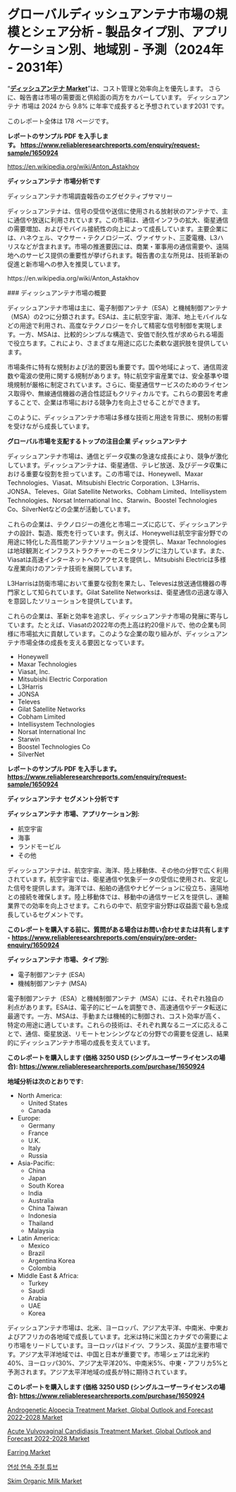 <p><h1>グローバルディッシュアンテナ市場の規模とシェア分析 - 製品タイプ別、アプリケーション別、地域別 - 予測（2024年 - 2031年）</h1></p><p>&ldquo;<strong><a href="https://www.reliableresearchreports.com/dish-antenna-market-r1650924">ディッシュアンテナ Market</a></strong>&rdquo;は、コスト管理と効率向上を優先します。 さらに、報告書は市場の需要面と供給面の両方をカバーしています。 ディッシュアンテナ 市場は 2024 から 9.8% に年率で成長すると予想されています2031 です。</p>
<p>このレポート全体は 178 ページです。</p>
<p><strong>レポートのサンプル PDF を入手します。&nbsp;<a href="https://www.reliableresearchreports.com/enquiry/request-sample/1650924">https://www.reliableresearchreports.com/enquiry/request-sample/1650924</a></strong></p>
<p><a href="https://en.wikipedia.org/wiki/Anton_Astakhov">https://en.wikipedia.org/wiki/Anton_Astakhov</a></p>
<p><strong>ディッシュアンテナ 市場分析です</strong></p>
<p><p>ディッシュアンテナ市場調査報告のエグゼクティブサマリー</p><p>ディッシュアンテナは、信号の受信や送信に使用される放射状のアンテナで、主に通信や放送に利用されています。この市場は、通信インフラの拡大、衛星通信の需要増加、およびモバイル接続性の向上によって成長しています。主要企業には、ハネウェル、マクサー・テクノロジーズ、ヴァイサット、三菱電機、L3ハリスなどが含まれます。市場の推進要因には、商業・軍事用の通信需要や、遠隔地へのサービス提供の重要性が挙げられます。報告書の主な所見は、技術革新の促進と新市場への参入を推奨しています。</p></p>
<p>https://en.wikipedia.org/wiki/Anton_Astakhov</p>
<p><p>### ディッシュアンテナ市場の概要</p><p>ディッシュアンテナ市場は主に、電子制御アンテナ（ESA）と機械制御アンテナ（MSA）の2つに分類されます。ESAは、主に航空宇宙、海洋、地上モバイルなどの用途で利用され、高度なテクノロジーを介して精密な信号制御を実現します。一方、MSAは、比較的シンプルな構造で、安価で耐久性が求められる場面で役立ちます。これにより、さまざまな用途に応じた柔軟な選択肢を提供しています。</p><p>市場条件に特有な規制および法的要因も重要です。国や地域によって、通信周波数や電波の使用に関する規制があります。特に航空宇宙産業では、安全基準や環境規制が厳格に制定されています。さらに、衛星通信サービスのためのライセンス取得や、無線通信機器の適合性認証もクリティカルです。これらの要因を考慮することで、企業は市場における競争力を向上させることができます。</p><p>このように、ディッシュアンテナ市場は多様な技術と用途を背景に、規制の影響を受けながら成長しています。</p></p>
<p><strong>グローバル市場を支配するトップの注目企業 ディッシュアンテナ</strong></p>
<p><p>ディッシュアンテナ市場は、通信とデータ収集の急速な成長により、競争が激化しています。ディッシュアンテナは、衛星通信、テレビ放送、及びデータ収集における重要な役割を担っています。この市場では、Honeywell、Maxar Technologies、Viasat、Mitsubishi Electric Corporation、L3Harris、JONSA、Televes、Gilat Satellite Networks、Cobham Limited、Intellisystem Technologies、Norsat International Inc、Starwin、Boostel Technologies Co、SilverNetなどの企業が活動しています。</p><p>これらの企業は、テクノロジーの進化と市場ニーズに応じて、ディッシュアンテナの設計、製造、販売を行っています。例えば、Honeywellは航空宇宙分野での用途に特化した高性能アンテナソリューションを提供し、Maxar Technologiesは地球観測とインフラストラクチャーのモニタリングに注力しています。また、Viasatは高速インターネットへのアクセスを提供し、Mitsubishi Electricは多様な産業向けのアンテナ技術を展開しています。</p><p>L3Harrisは防衛市場において重要な役割を果たし、Televesは放送通信機器の専門家として知られています。Gilat Satellite Networksは、衛星通信の迅速な導入を意図したソリューションを提供しています。</p><p>これらの企業は、革新と効率を追求し、ディッシュアンテナ市場の発展に寄与しています。たとえば、Viasatの2022年の売上高は約20億ドルで、他の企業も同様に市場拡大に貢献しています。このような企業の取り組みが、ディッシュアンテナ市場全体の成長を支える要因となっています。</p></p>
<p><ul><li>Honeywell</li><li>Maxar Technologies</li><li>Viasat, Inc.</li><li>Mitsubishi Electric Corporation</li><li>L3Harris</li><li>JONSA</li><li>Televes</li><li>Gilat Satellite Networks</li><li>Cobham Limited</li><li>Intellisystem Technologies</li><li>Norsat International Inc</li><li>Starwin</li><li>Boostel Technologies Co</li><li>SilverNet</li></ul></p>
<p><strong>レポートのサンプル PDF を入手します。 <a href="https://www.reliableresearchreports.com/enquiry/request-sample/1650924">https://www.reliableresearchreports.com/enquiry/request-sample/1650924</a></strong></p>
<p><strong>ディッシュアンテナ セグメント分析です</strong></p>
<p><strong>ディッシュアンテナ 市場、アプリケーション別:</strong></p>
<p><ul><li>航空宇宙</li><li>海事</li><li>ランドモービル</li><li>その他</li></ul></p>
<p><p>ディッシュアンテナは、航空宇宙、海洋、陸上移動体、その他の分野で広く利用されています。航空宇宙では、衛星通信や気象データの受信に使用され、安定した信号を提供します。海洋では、船舶の通信やナビゲーションに役立ち、遠隔地との接続を確保します。陸上移動体では、移動中の通信サービスを提供し、運輸業界での効率を向上させます。これらの中で、航空宇宙分野は収益面で最も急成長しているセグメントです。</p></p>
<p><strong>このレポートを購入する前に、質問がある場合はお問い合わせまたは共有します - <a href="https://www.reliableresearchreports.com/enquiry/pre-order-enquiry/1650924">https://www.reliableresearchreports.com/enquiry/pre-order-enquiry/1650924</a></strong></p>
<p><strong>ディッシュアンテナ 市場、タイプ別:</strong></p>
<p><ul><li>電子制御アンテナ (ESA)</li><li>機械制御アンテナ (MSA)</li></ul></p>
<p><p>電子制御アンテナ（ESA）と機械制御アンテナ（MSA）には、それぞれ独自の利点があります。ESAは、電子的にビームを調整でき、高速通信やデータ転送に最適です。一方、MSAは、手動または機械的に制御され、コスト効率が高く、特定の用途に適しています。これらの技術は、それぞれ異なるニーズに応えることで、通信、衛星放送、リモートセンシングなどの分野での需要を促進し、結果的にディッシュアンテナ市場の成長を支えています。</p></p>
<p><strong>このレポートを購入します (価格 3250 USD (シングルユーザーライセンスの場合): <a href="https://www.reliableresearchreports.com/purchase/1650924">https://www.reliableresearchreports.com/purchase/1650924</a></strong></p>
<p><strong>地域分析は次のとおりです:</strong></p>
<p><ul>
    <li>
        North America:
        <ul>
            <li>United States</li>
            <li>Canada</li>
        </ul>
    </li>
    <li>
        Europe:
        <ul>
            <li>Germany</li>
            <li>France</li>
            <li>U.K.</li>
            <li>Italy</li>
            <li>Russia</li>
        </ul>
    </li>
    <li>
        Asia-Pacific:
        <ul>
            <li>China</li>
            <li>Japan</li>
            <li>South Korea</li>
            <li>India</li>
            <li>Australia</li>
            <li>China Taiwan</li>
            <li>Indonesia</li>
            <li>Thailand</li>
            <li>Malaysia</li>
        </ul>
    </li>
    <li>
        Latin America:
        <ul>
            <li>Mexico</li>
            <li>Brazil</li>
            <li>Argentina Korea</li>
            <li>Colombia</li>
        </ul>
    </li>
    <li>
        Middle East & Africa:
        <ul>
            <li>Turkey</li>
            <li>Saudi</li>
            <li>Arabia</li>
            <li>UAE</li>
            <li>Korea</li>
        </ul>
    </li>
    </ul></p>
<p><p>ディッシュアンテナ市場は、北米、ヨーロッパ、アジア太平洋、中南米、中東およびアフリカの各地域で成長しています。北米は特に米国とカナダでの需要により市場をリードしています。ヨーロッパはドイツ、フランス、英国が主要市場です。アジア太平洋地域では、中国と日本が重要です。市場シェアは北米約40%、ヨーロッパ30%、アジア太平洋20%、中南米5%、中東・アフリカ5%と予測されます。アジア太平洋地域の成長が特に期待されています。</p></p>
<p><strong>このレポートを購入します (価格 3250 USD (シングルユーザーライセンスの場合): <a href="https://www.reliableresearchreports.com/purchase/1650924">https://www.reliableresearchreports.com/purchase/1650924</a></strong></p>
<p><p><a href="https://github.com/NarcisoFerry/Market-Research-Report-List-1/blob/main/androgenetic-alopecia-treatment-market-global-outlook-and-forecast-2022-2028-market.md">Androgenetic Alopecia Treatment Market, Global Outlook and Forecast 2022-2028 Market</a></p><p><a href="https://github.com/FosterFahey91/Market-Research-Report-List-1/blob/main/acute-vulvovaginal-candidiasis-treatment-market-global-outlook-and-forecast-2022-2028-market.md">Acute Vulvovaginal Candidiasis Treatment Market, Global Outlook and Forecast 2022-2028 Market</a></p><p><a href="https://www.linkedin.com/pulse/global-earring-market-status-2024-2031-forecast-region-product-p6ktc?trackingId=bJWH9V9bSSeaJf4nZH4%2Bpw%3D%3D">Earring Market</a></p><p><a href="https://medium.com/@trevorkruvalis5678/ductile-continuous-cast-iron-tube-market-%EC%9D%98-%EA%B8%80%EB%A1%9C%EB%B2%8C-%EC%8B%9C%EC%9E%A5-%EA%B0%9C%EC%9A%94%EB%8A%94-%EC%A0%84-%EC%84%B8%EA%B3%84-%EB%B0%8F-%EC%A3%BC%EC%9A%94-%EC%8B%9C%EC%9E%A5%EC%9D%98-%EC%82%B0%EC%97%85%EC%97%90-%EC%98%81%ED%96%A5%EC%9D%84-%EB%AF%B8%EC%B9%98%EB%8A%94-%EC%A3%BC%EC%9A%94-%ED%8A%B8%EB%A0%8C%EB%93%9C%EC%97%90-%EB%8C%80%ED%95%9C-%EB%8F%85%ED%8A%B9%ED%95%9C-1d1898faaa7f">연성 연속 주철 튜브</a></p><p><a href="https://issuu.com/reportprime-2/docs/skim-organic-milk-market-size-2030._232d2f3f4ee5c3">Skim Organic Milk Market</a></p></p>